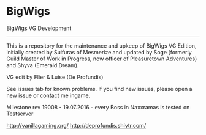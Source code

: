 BigWigs
========

BigWigs VG Development
___________________________

This is a repository for the maintenance and upkeep of BigWigs VG Edition, initially created by Sulfuras of Mesmerize and updated by Soge (formerly Guild Master of Work in Progress, now officer of Pleasuretown Adventures) and Shyva (Emerald Dream).

VG edit by Flier & Luise (De Profundis)

See issues tab for known problems. If you find new issues, please open a new issue or contact me ingame.

Milestone rev 19008 - 19.07.2016 - every Boss in Naxxramas is tested on Testserver

http://vanillagaming.org/
http://deprofundis.shivtr.com/
